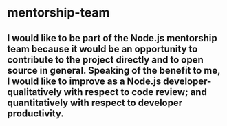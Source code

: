 # mentorship-team

## I would like to be part of the Node.js mentorship team because it would be an opportunity to contribute to the project directly and to open source in general. Speaking of the benefit to me, I would like to improve as a Node.js developer- qualitatively with respect to code review; and quantitatively with respect to developer productivity.
